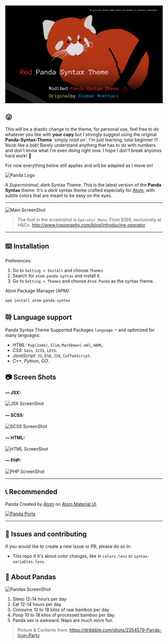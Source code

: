 ![Red Panda](screenshots/red-panda-base.png)

## 😜

This will be a drastic change to the theme, for personal use, feel free to do whatever you like with **your copy** but I strongly suggest using the original **Panda-Syntax-Theme** *'simply read on'*. I'm just learning, total beginner !!! Noob like a bob! Barely understand anything that has to do with numbers and don't know what I'm even doing right now. I hope I don't break anyones hard work! 🤡

For now everything below still applies and will be adapted as I move on!

![Panda Logo](https://raw.githubusercontent.com/siamak/atom-panda-syntax/master/panda.jpg)

A _Superminimal_, _dark_ Syntax Theme. This is the latest version of the **Panda Syntax** theme. It's a _dark_ syntax theme crafted especially for [Atom](http://atom.io), with subtle colors that are meant to be easy on the eyes.

---
![Main ScreenShot](https://raw.githubusercontent.com/siamak/atom-panda-syntax/master/screenshots/main.jpg)
> The font in the screenshot is `Operator Mono`. From $199, exclusively at H&Co. http://www.typography.com/blog/introducing-operator

---

## ⌨️ Installation
Preferences:

1. Go to `Setting > Install` and choose `Themes`
2. Search for `atom-panda-syntax` and install it.
3. Go to `Setting > Themes` and choose `Atom Panda` as the syntax theme.


Atom Package Manager (APM):
```bash
apm install atom-panda-syntax
```

## 唥 Language support
Panda Syntax Theme Supported Packages `language-*` and optimized for many languages:
* _HTML:_ `Pug(Jade)`, `Slim`, `MarkDown(.md)`, `HAML`.
* _CSS:_ `Sass`, `SCSS`, `LESS`.
* _JavaScript:_ `JS`, `ES6`, `JSX`, `CoffeeScript`.
* _C++_, _Python_, _GO_.

## 📷 Screen Shots
#### — JSX:

![JSX ScreenShot](https://raw.githubusercontent.com/siamak/atom-panda-syntax/master/screenshots/jsx.jpg)

#### — SCSS:

![SCSS ScreenShot](https://raw.githubusercontent.com/siamak/atom-panda-syntax/master/screenshots/scss.jpg)

#### — HTML:

![HTML ScreenShot](https://raw.githubusercontent.com/siamak/atom-panda-syntax/master/screenshots/html.jpg)

#### — PHP:

![PHP ScreenShot](https://raw.githubusercontent.com/siamak/atom-panda-syntax/master/screenshots/php.jpg)

---

## 📞 Recommended
Panda Created by [Atom](http://atom.io) on [Atom Material UI](https://atom.io/themes/atom-material-ui).

[![Panda Ports](https://raw.githubusercontent.com/siamak/atom-panda-syntax/master/screenshots/ports.jpg)](http://panda.siamak.work)

---

## 🐛 Issues and contributing
If you would like to create a new Issue or PR, please do so in:
* This repo if it's about color changes, like in `colors.less` or `syntax-variables.less`.

## 🐼 About Pandas
![Pandas ScreenShot](https://raw.githubusercontent.com/siamak/atom-panda-syntax/master/screenshots/pandas.png)

1. Sleep 12-14 hours per day
2. Eat 12-14 hours per day
3. Consume 10 to 18 kilos of raw bamboo per day
4. Poop 10 to 18 kilos of processed bamboo per day.
5. Panda sex is awkward. Naps are much more fun.

> Picture & Contents from: https://dribbble.com/shots/2354579-Panda-Icon-Party.
